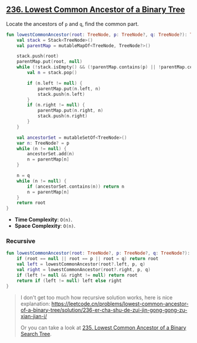 ## [236. Lowest Common Ancestor of a Binary Tree](https://leetcode.com/problems/lowest-common-ancestor-of-a-binary-tree/)

Locate the ancestors of `p` and `q`, find the common part.

```kotlin
fun lowestCommonAncestor(root: TreeNode, p: TreeNode?, q: TreeNode?): TreeNode? {
    val stack = Stack<TreeNode>()
    val parentMap = mutableMapOf<TreeNode, TreeNode?>()

    stack.push(root)
    parentMap.put(root, null)
    while (!stack.isEmpty() && (!parentMap.contains(p) || !parentMap.contains(q))) {
        val n = stack.pop()

        if (n.left != null) {
            parentMap.put(n.left, n)
            stack.push(n.left)
        }
        if (n.right != null) {
            parentMap.put(n.right, n)
            stack.push(n.right)
        }
    }

    val ancestorSet = mutableSetOf<TreeNode>()
    var n: TreeNode? = p
    while (n != null) {
        ancestorSet.add(n)
        n = parentMap[n]
    }

    n = q
    while (n != null) {
        if (ancestorSet.contains(n)) return n
        n = parentMap[n]
    }
    return root
}
```

* **Time Complexity**: `O(n)`.
* **Space Complexity**: `O(n)`.

### Recursive
```kotlin
fun lowestCommonAncestor(root: TreeNode?, p: TreeNode?, q: TreeNode?): TreeNode? {
    if (root == null || root == p || root = q) return root
    val left = lowestCommonAncestor(root?.left, p, q)
    val right = lowestCommonAncestor(root?.right, p, q)
    if (left != null && right != null) return root
    return if (left != null) left else right
}
```

> I don't get too much how recursive solution works, here is nice explanation: https://leetcode.cn/problems/lowest-common-ancestor-of-a-binary-tree/solution/236-er-cha-shu-de-zui-jin-gong-gong-zu-xian-jian-j/
> 
> Or you can take a look at [235. Lowest Common Ancestor of a Binary Search Tree](../leetcode/235.lowest-common-acestor-of-a-binary-search-tree.md).